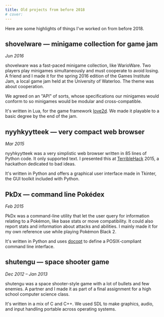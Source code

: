 ```yaml
---
title: Old projects from before 2018
# cover:
---
```

Here are some highlights of things I've worked on from before 2018.
<!--more-->

## shovelware — minigame collection for game jam
*Jun 2016*

shovelware was a fast-paced minigame collection, like WarioWare. Two players play minigames simultaneously and must cooperate to avoid losing. A friend and I made it for the spring 2016 edition of the Games Institute Jam, a local game jam held at the University of Waterloo. The theme was about cooperation.

We agreed on an "API" of sorts, whose specifications our minigames would conform to so minigames would be modular and cross-compatible.

It's written in Lua, for the game framework [love2d](https://love2d.org/). We made it playable to a basic degree by the end of the jam.

## nyyhkyytteek — very compact web browser
*Mar 2015*

nyyhkyytteek was a very simplistic web browser written in 85 lines of Python code. It only supported text. I presented this at [TerribleHack](https://terriblehack.website/) 2015, a hackathon dedicated to bad ideas.

It's written in Python and offers a graphical user interface made in Tkinter, the GUI toolkit included with Python.

## PkDx — command line Pokédex
*Feb 2015*

PkDx was a command-line utility that let the user query for information relating to a Pokémon, like base stats or move compatibility. It could also report stats and information about attacks and abilities. I mainly made it for my own reference use while playing Pokémon Black 2.

It's written in Python and uses [docopt](http://docopt.org/) to define a POSIX-compliant command line interface.

## shutengu — space shooter game
*Dec 2012 ­– Jan 2013*

shutengu was a space shooter-style game with a lot of bullets and few enemies. A partner and I made it as part of a final assignment for a high school computer science class.

It's written in a mix of C and C++. We used SDL to make graphics, audio, and input handling portable across operating systems.